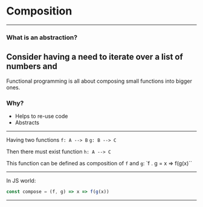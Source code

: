 
# Composition
---
### What is an abstraction?

Consider having a need to iterate over a list of numbers and  
---
Functional programming is all about composing small functions into bigger ones.

### Why?
* Helps to re-use code
* Abstracts 

---

Having two functions
`f: A --> B`
`g: B --> C`

Then there must exist function `h: A --> C`

This function can be defined as composition of `f` and `g`:
`f . g = x => f(g(x)``

---
In JS world:

```javascript
const compose = (f, g) => x => f(g(x))
```


---
<!--stackedit_data:
eyJoaXN0b3J5IjpbLTE3MjYwNjg1NzYsLTE2MDI3MTkzOCw4Nj
k2NDAzMTAsLTkyMDg5NzAwLC0xMDgyMDI5MDAxLDEwMTE5MzY3
MzYsLTUzMTA3NDgzNywtMTU1MjU3ODMxOSwtMTkyODQ0NTk0OF
19
-->